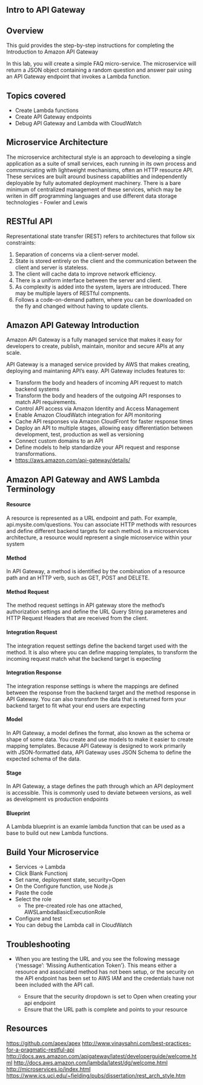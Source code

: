 Intro to API Gateway
--------------------

## Overview

This guid provides the step-by-step instructions for completing the Introduction to Amazon API Gateway 

In this lab, you will create a simple FAQ micro-service. 
The microservice will return a JSON object containing a random question and answer pair using an API Gateway endpoint that invokes a Lambda function.

## Topics covered

- Create Lambda functions
- Create API Gateway endpoints
- Debug API Gateway and Lambda with CloudWatch

## Microservice Architecture

The microservice architectural style is an approach to developing a single application
as a suite of small services, each running in its own process and communicating with lightweight mechanisms,
often an HTTP resource API. These services are built around business capabilities and independently deployable
by fully automated deployment machinery. There is a bare minimum of centralized management of these services,
which may be writen in diff programming languages and use different data storage technologies - Fowler and Lewis

## RESTful API

Representational state transfer (REST) refers to architectures that follow six constraints:

1. Separation of concerns via a client-server model.
2. State is stored entirely on the client and the communication between the client and server is stateless.
3. The client will cache data to improve network efficiency.
4. There is a uniform interface between the server and client.
5. As complexity is added into the system, layers are introduced. There may be multiple layers of RESTful compnents.
6. Follows a code-on-demand pattern, where you can be downloaded on the fly and changed without having to update clients.


## Amazon API Gateway Introduction

Amazon API Gateway is a fully managed service that makes it easy for developers to create, publish, maintain, monitor
and secure APIs at any scale.

API Gateway is a managed service provided by AWS that makes creating,
deploying and maintaning API’s easy. API Gateway includes features to:

- Transform the body and headers of incoming API request to match backend systems
- Transform the body and headers of the outgoing API responses to match API requirements.
- Control API access via Amazon Identity and Access Management
- Enable Amazon CloudWatch integration for API monitoring
- Cache API responses via Amazon CloudFront for faster response times
- Deploy an API to multiple stages, allowing easy differentiation between development, test,
production as well as versioning
- Connect custom domains to an API
- Define models to help standardize your API request and response transformations.
- https://aws.amazon.com/api-gateway/details/

## Amazon API Gateway and AWS Lambda Terminology

####  Resource

A resource is represented as a URL endpoint and path. For example, api.mysite.com/questions. You can associate HTTP methods
with resources and define different backend targets for each method. In a microservices architecture, a resource would represent a single
microservice within your system

#### Method
In API Gateway, a method is identified by the combination of a resource path and an HTTP verb,
such as GET, POST and DELETE.

#### Method Request
The method request settings in API gateway store the method’s authorization settings 
and define the URL Query String parameteres and HTTP Request Headers that are received from the client.

#### Integration Request
The integration request settings define the backend target used with the method.
It is also where you can define mapping templates, to transform the incoming request match what the backend target is expecting

#### Integration Response
The integration response settings is where the mappings are defined between the response from the backend target and the method 
response in API Gateway. You can also transform the data that is returned form your backend target to fit what your end users are expecting

#### Model
In API Gateway, a model defines the format, also known as the schema or shape of some data. You create and use models to make it easier to
create mapping templates. Because API Gateway is designed to work primarily with JSON-formatted data, API Gateway uses JSON Schema to define the expected
schema of the data.

#### Stage
In API Gateway, a stage defines the path through which an API deployment is accessible. This is commonly used to deviate between versions, 
as well as development vs production endpoints

#### Blueprint
A Lambda blueprint is an examle lambda function that can be used as a base to build out new Lambda functions.


## Build Your Microservice

- Services -> Lambda
- Click Blank Functionj
- Set name, deployment state, security=Open
- On the Configure function, use Node.js
- Paste the code
- Select the role
    - The pre-created role has one attached, AWSLambdaBasicExecutionRole
- Configure and test
- You can debug the Lambda call in CloudWatch

## Troubleshooting

- When you are testing the URL and you see the following message
{‘message’: ‘Missing Authentication Token’}. This means either a resource and associated
method has not been setup, or the security on the API endpoint has been set to AWS IAM and the credentials
have not been included with the API call. 

    - Ensure that the security dropdown is set to Open when creating your api endpoint
    - Ensure that the URL path is complete and points to your resource


## Resources
https://github.com/apex/apex
http://www.vinaysahni.com/best-practices-for-a-pragmatic-restful-api
http://docs.aws.amazon.com/apigateway/latest/developerguide/welcome.html
http://docs.aws.amazon.com/lambda/latest/dg/welcome.html
http://microservices.io/index.html
https://www.ics.uci.edu/~fielding/pubs/dissertation/rest_arch_style.htm



